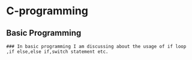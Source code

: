 # C-programming

  ## Basic Programming
    ### In basic programming I am discussing about the usage of if loop ,if else,else if,switch statement etc.
